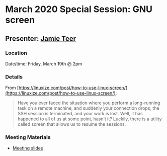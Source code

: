# March 2020 Special Session: GNU screen

## Presenter: [Jamie Teer](mailto:Jamie.Teer@moffitt.org)

### Location
Date/time: Friday, March 19th @ 2pm

### Details

From [https://linuxize.com/post/how-to-use-linux-screen/](https://linuxize.com/post/how-to-use-linux-screen/): 
> Have you ever faced the situation where you perform a long-running task on a remote machine, and suddenly your connection drops, the SSH session is terminated, and your work is lost. Well, it has happened to all of us at some point, hasn’t it? Luckily, there is a utility called screen that allows us to resume the sessions.

### Meeting Materials
* [Meeting slides](screen_primer_2020_03_19.pptx)
